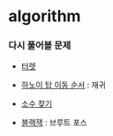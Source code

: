 # algorithm

### 다시 풀어볼 문제

- [터렛](https://www.acmicpc.net/problem/1002)

- [하노이 탑 이동 순서](https://www.acmicpc.net/problem/11729) : 재귀

- [소수 찾기](https://www.acmicpc.net/problem/1929)

- [블랙잭](https://www.acmicpc.net/problem/2798) : 브루트 포스